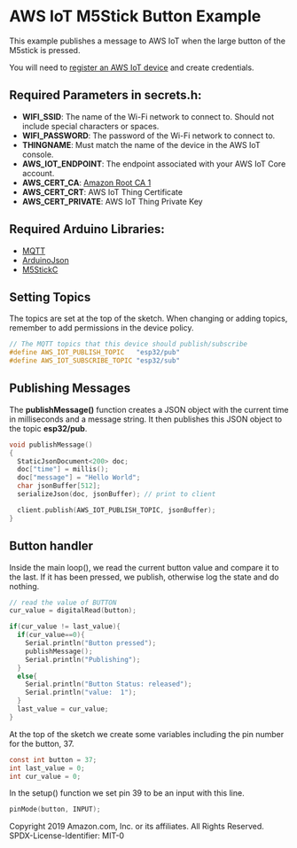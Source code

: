 # AWS IoT M5Stick Button Example

This example publishes a message to AWS IoT when the large button of the M5stick is pressed.  

You will need to [register an AWS IoT device](https://docs.aws.amazon.com/iot/latest/developerguide/register-device.html) and create credentials.

## Required Parameters in secrets.h:

- **WIFI_SSID**: The name of the Wi-Fi network to connect to. Should not include special characters or spaces.
- **WIFI_PASSWORD**: The password of the Wi-Fi network to connect to.
- **THINGNAME**: Must match the name of the device in the AWS IoT console.
- **AWS_IOT_ENDPOINT**: The endpoint associated with your AWS IoT Core account.
- **AWS_CERT_CA**: [Amazon Root CA 1](https://www.amazontrust.com/repository/AmazonRootCA1.pem)  
- **AWS_CERT_CRT**: AWS IoT Thing Certificate
- **AWS_CERT_PRIVATE**: AWS IoT Thing Private Key

## Required Arduino Libraries:

- [MQTT](https://github.com/256dpi/arduino-mqtt)
- [ArduinoJson](https://arduinojson.org/)
- [M5StickC](https://github.com/m5stack/M5StickC)


## Setting Topics

The topics are set at the top of the sketch. When changing or adding topics, remember to add permissions in the device policy.

```c
// The MQTT topics that this device should publish/subscribe
#define AWS_IOT_PUBLISH_TOPIC   "esp32/pub"
#define AWS_IOT_SUBSCRIBE_TOPIC "esp32/sub"
```

## Publishing Messages

The **publishMessage()** function creates a JSON object with the current time in milliseconds and a message string. It then publishes this JSON object to the topic **esp32/pub**.

```c
void publishMessage()
{
  StaticJsonDocument<200> doc;
  doc["time"] = millis();
  doc["message"] = "Hello World";
  char jsonBuffer[512];
  serializeJson(doc, jsonBuffer); // print to client

  client.publish(AWS_IOT_PUBLISH_TOPIC, jsonBuffer);
}
```

## Button handler

Inside the main loop(), we read the current button value and compare it to the last. If it has been pressed, we publish, otherwise log the state and do nothing.

```c
// read the value of BUTTON
cur_value = digitalRead(button);

if(cur_value != last_value){
  if(cur_value==0){
    Serial.println("Button pressed");
    publishMessage();
    Serial.println("Publishing");
  }
  else{
    Serial.println("Button Status: released");
    Serial.println("value:  1");
  }
  last_value = cur_value;
}
```

At the top of the sketch we create some variables including the pin number for the button, 37.

```c
const int button = 37;
int last_value = 0;
int cur_value = 0;
```

In the setup() function we set pin 39 to be an input with this line.

```c
pinMode(button, INPUT);
```

Copyright 2019 Amazon.com, Inc. or its affiliates. All Rights Reserved. SPDX-License-Identifier: MIT-0
